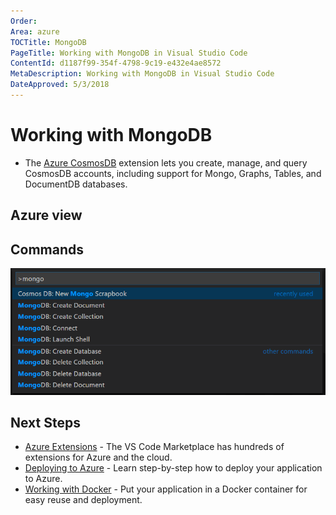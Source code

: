 ```yaml
---
Order:
Area: azure
TOCTitle: MongoDB
PageTitle: Working with MongoDB in Visual Studio Code
ContentId: d1187f99-354f-4798-9c19-e432e4ae8572
MetaDescription: Working with MongoDB in Visual Studio Code
DateApproved: 5/3/2018
---
```

# Working with MongoDB

* The [Azure CosmosDB](https://marketplace.visualstudio.com/items?itemName=ms-azuretools.vscode-cosmosdb) extension lets you create, manage, and query CosmosDB accounts, including support for Mongo, Graphs, Tables, and DocumentDB databases.

## Azure view

## Commands

![mongodb commands](images/mongodb/mongodb-commands.png)

## Next Steps

* [Azure Extensions](/docs/azure/extensions.md) - The VS Code Marketplace has hundreds of extensions for Azure and the cloud.
* [Deploying to Azure](/docs/azure/deployment.md) - Learn step-by-step how to deploy your application to Azure.
* [Working with Docker](/docs/azure/docker.md) - Put your application in a Docker container for easy reuse and deployment.
